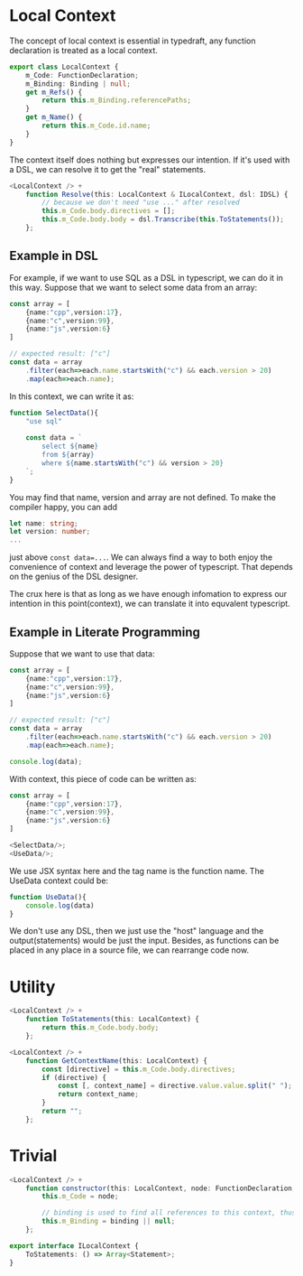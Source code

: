# Local Context

The concept of local context is essential in typedraft, any function declaration is treated as a local context.

```typescript
export class LocalContext {
    m_Code: FunctionDeclaration;
    m_Binding: Binding | null;
    get m_Refs() {
        return this.m_Binding.referencePaths;
    }
    get m_Name() {
        return this.m_Code.id.name;
    }
}
```

The context itself does nothing but expresses our intention. If it's used with a DSL, we can resolve it to get the "real" statements.

```typescript
<LocalContext /> +
    function Resolve(this: LocalContext & ILocalContext, dsl: IDSL) {
        // because we don't need "use ..." after resolved
        this.m_Code.body.directives = [];
        this.m_Code.body.body = dsl.Transcribe(this.ToStatements());
    };
```

## Example in DSL
For example, if we want to use SQL as a DSL in typescript, we can do it in this way. Suppose that we want to select some data from an array:

```typescript
const array = [
    {name:"cpp",version:17},
    {name:"c",version:99},
    {name:"js",version:6}
]

// expected result: ["c"]
const data = array
    .filter(each=>each.name.startsWith("c") && each.version > 20)
    .map(each=>each.name);
```

In this context, we can write it as:

```typescript
function SelectData(){
    "use sql"
    
    const data = `
        select ${name} 
        from ${array} 
        where ${name.startsWith("c") && version > 20}
    `;
}
```
You may find that name, version and array are not defined. To make the compiler happy, you can add

```typescript
let name: string;
let version: number;
...
```

just above ```const data=...```. We can always find a way to both enjoy the convenience of context and leverage the power of typescript. That depends on the genius of the DSL designer.

The crux here is that as long as we have enough infomation to express our intention in this point(context), we can translate it into equvalent typescript.

## Example in Literate Programming

Suppose that we want to use that data:

```typescript
const array = [
    {name:"cpp",version:17},
    {name:"c",version:99},
    {name:"js",version:6}
]

// expected result: ["c"]
const data = array
    .filter(each=>each.name.startsWith("c") && each.version > 20)
    .map(each=>each.name);

console.log(data);
```

With context, this piece of code can be written as:

```typescript
const array = [
    {name:"cpp",version:17},
    {name:"c",version:99},
    {name:"js",version:6}
]

<SelectData/>;
<UseData/>;
```

We use JSX syntax here and the tag name is the function name. The UseData context could be:

```typescript
function UseData(){
    console.log(data)
}
```

We don't use any DSL, then we just use the "host" language and the output(statements) would be just the input. Besides, as functions can be placed in any place in a source file, we can rearrange code now.

# Utility

```typescript
<LocalContext /> +
    function ToStatements(this: LocalContext) {
        return this.m_Code.body.body;
    };
```

```typescript
<LocalContext /> +
    function GetContextName(this: LocalContext) {
        const [directive] = this.m_Code.body.directives;
        if (directive) {
            const [, context_name] = directive.value.value.split(" ");
            return context_name;
        }
        return "";
    };
```

# Trivial

```typescript
<LocalContext /> +
    function constructor(this: LocalContext, node: FunctionDeclaration, binding?: Binding) {
        this.m_Code = node;

        // binding is used to find all references to this context, thus we can replace them with resolved statements
        this.m_Binding = binding || null;
    };
```

```typescript
export interface ILocalContext {
    ToStatements: () => Array<Statement>;
}
```